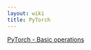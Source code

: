 ```yaml
---
layout: wiki 
title: PyTorch
---
```


[PyTorch - Basic operations](https://jhui.github.io/2018/02/09/PyTorch-Basic-operations/)